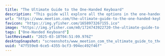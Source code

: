 ```yaml
---
title: "The Ultimate Guide to the One-Handed Keyboard"
description: "This guide will explore all the options in the one-handed keyboard category. We will start with the types of one-handed keyboards, their key specifications, and their ergonomics."
url: "https://www.meetion.com/the-ultimate-guide-to-the-one-handed-keyboard.html"
favicon: "https://img.yfisher.com/1658973267155.ico"
image: "https://img.yfisher.com/m0/1724743922720-the-ultimate-guide-to-the-one-handed-keyboard.jpg"
tags: ["One-Handed Keyboard"]
lastReviewAt: "2025-03-18T04:51:09.976Z"
desktopSnapshot: "screenshots/www_meetion_com_the_ultimate_guide_to_the_one_handed_keyboard_html.png"
uuid: "47f559e8-6ce5-4355-bcf3-994ec492f46f"
---
```

